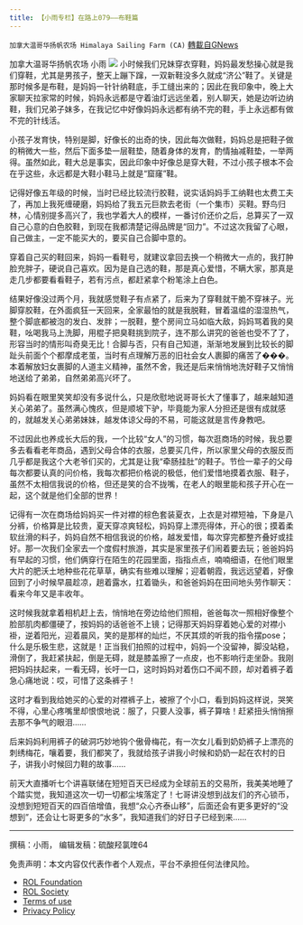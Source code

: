 ```yaml
---
title: 【小雨专栏】在路上079——布鞋篇
---
```

`加拿大温哥华扬帆农场 Himalaya Sailing Farm (CA)` [轉載自GNews](https://gnews.org/zh-hans/2113483/)

加拿大温哥华扬帆农场 小雨
![](https://assets.gnews.org/wp-content/uploads/2022/03/a.png)
小时候我们兄妹穿衣穿鞋，妈妈最发愁操心就是我们穿鞋，尤其是男孩子，整天上蹦下蹿，一双新鞋没多久就成“济公”鞋了。关键是那时候多是布鞋，是妈妈一针针纳鞋底，手工缝出来的；因此在我印象中，晚上大家聊天拉家常的时候，妈妈永远都是守着油灯远远坐着，别人聊天，她是边听边纳鞋，我们兄弟子妹多，在我记忆中好像妈妈永远都有纳不完的鞋，手上永远都有做不完的针线活。

小孩子发育快，特别是脚，好像长的出奇的快，因此每次做鞋，妈妈总是把鞋子做的稍微大一些，然后下面多垫一层鞋垫，随着身体的发育，酌情抽减鞋垫，一举两得。虽然如此，鞋大总是事实，因此印象中好像总是穿大鞋，不过小孩子根本不会在乎这些，永远都是大鞋小鞋马上就是“窟窿”鞋。

记得好像五年级的时候，当时已经比较流行胶鞋，说实话妈妈手工纳鞋也太费工夫了，再加上我死缠硬磨，妈妈给了我五元巨款去老街（一个集市）买鞋。野鸟归林，心情别提多高兴了，我也学着大人的模样，一番讨价还价之后，总算买了一双自己心意的白色胶鞋，到现在我都清楚记得品牌是“回力”。不过这次我留了心眼，自己做主，一定不能买大的，要买自己合脚中意的。

穿着自己买的鞋回来，妈妈一看鞋号，就建议拿回去换一个稍微大一点的，我打肿脸充胖子，硬说自己喜欢。因为是自己选的鞋，那是真心爱惜，不瞒大家，那真是走几步都要看看鞋子，若有污点，都赶紧拿个粉笔涂上白色。

结果好像没过两个月，我就感觉鞋子有点紧了，后来为了穿鞋就干脆不穿袜子。光脚穿胶鞋，在外面疯狂一天回来，全家最怕的就是我脱鞋，冒着温缊的湿湿热气，整个脚底都被泡的发白、发胖；一脱鞋，整个房间立马如临大敌，妈妈骂着我的臭鞋，吆喝我马上洗脚，用棍子把臭鞋挑到院子，连不那么讲究的爸爸也受不了了，形容当时的情形叫奇臭无比！合脚与否，只有自己知道，渐渐地发展到比较长的脚趾头前面个个都摩成老茧，当时有点理解万恶的旧社会女人裹脚的痛苦了���。本着解放妇女裹脚的人道主义精神，虽然不舍，我还是后来悄悄地洗好鞋子又悄悄地送给了弟弟，自然弟弟高兴坏了。

妈妈看在眼里笑笑却没有多说什么，只是欣慰地说哥哥长大了懂事了，越来越知道关心弟弟了。虽然满心愧疚，但是顺坡下驴，毕竟能为家人分担还是很有成就感的，就越发关心弟弟妹妹，越发体谅父母的不易，可能这就是言传身教吧。

不过因此也养成长大后的我，一个比较“女人”的习惯，每次逛商场的时候，我总要多去看看老年商品，遇到父母合体的衣服，总要买几件，所以家里父母的衣服反而几乎都是我这个大老爷们买的，尤其是让我“牵肠挂肚”的鞋子。节俭一辈子的父母每次都要认真的问价格，我每次都把价格说的极低，他们爱惜地摸着衣服、鞋子，虽然不太相信我说的价格，但还是笑的合不拢嘴，在老人的眼里能和孩子开心在一起，这个就是他们全部的世界！

记得有一次在商场给妈妈买一件对襟的棕色套装夏衣，上衣是对襟短袖，下身是八分裤，价格算是比较贵，夏天穿凉爽轻松，妈妈穿上漂亮得体，开心的很；摸着柔软丝滑的料子，妈妈自然不相信我说的价格，越发爱惜，每次穿完都整齐叠好或挂好。那一次我们全家去一个度假村旅游，其实是家里孩子们闹着要去玩；爸爸妈妈有早起的习惯，他们俩穿行在陌生的花园里面，指指点点，喃喃细语，在他们眼里大片的肥沃土地种些花花草草，确实有些难以理解；迎着朝霞，我远远望着，好像回到了小时候早晨趁凉，趟着露水，扛着锄头，和爸爸妈妈在田间地头劳作聊天：看来今年又是丰收年。

这时候我就拿着相机赶上去，悄悄地在旁边给他们照相，爸爸每次一照相好像整个脸部肌肉都僵硬了，按妈妈的话爸爸不上镜；记得那天妈妈穿着她心爱的对襟小褂，逆着阳光，迎着晨风，笑的是那样的灿烂，不厌其烦的听我的指令摆pose；什么是乐极生悲，这就是！正当我们拍照的过程中，妈妈一个没留神，脚没站稳，滑倒了，我赶紧扶起，倒是无碍，就是膝盖擦了一点皮，也不影响行走坐卧。我刚把妈妈扶起来，一看无碍，长吁一口，这时妈妈对着伤口不闻不顾，却对着裤子着急心痛地说：哎，可惜了这条裤子！

这时才看到我给她买的心爱的对襟裤子上，被擦了个小口，看到妈妈这样说，哭笑不得，心里心疼嘴里却恨恨地说：服了，只要人没事，裤子算啥！赶紧扭头悄悄擦去那不争气的眼泪……

后来妈妈利用裤子的破洞巧妙地钩个傲骨梅花，有一次女儿看到奶奶裤子上漂亮的刺绣梅花，嚷着要，我们都笑了，我就给孩子讲我小时候和奶奶一起在农村的日子，讲我小时候回力鞋的故事……

前天大直播听七个讲喜联储在短短百天已经成为全球前五的交易所，我美美地睡了个踏实觉，我知道这次一切一切都尘埃落定了！七哥讲没想到战友们的齐心锁币，没想到短短百天的四百倍增值，我想“众心齐泰山移”，后面还会有更多更好的“没想到”，还会让七哥更多的“水多”，我知道我们的好日子已经到来……

* * *

撰稿：小雨， 编辑发稿：硫酸羟氯喹64

 

免责声明：本文内容仅代表作者个人观点，平台不承担任何法律风险。

- [ROL Foundation](https://rolfoundation.org/)
- [ROL Society](https://rolsociety.org/)
- [Terms of use](https://gnews.org/terms-of-use-3/)
- [Privacy Policy](https://gnews.org/privacy-policy/)
